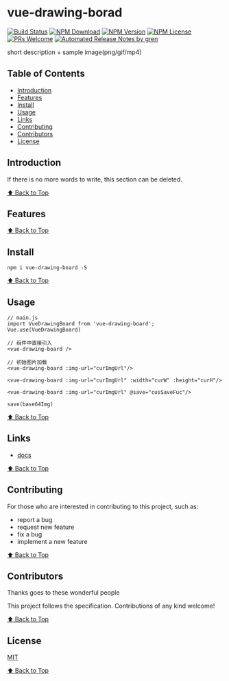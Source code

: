 # vue-drawing-borad

[![Build Status](https://badgen.net/travis/whb/vue-drawing-borad/master)](https://travis-ci.com/whb/vue-drawing-borad)
[![NPM Download](https://badgen.net/npm/dm/@whb/vue-drawing-borad)](https://www.npmjs.com/package/@whb/vue-drawing-borad)
[![NPM Version](https://badge.fury.io/js/%40whb%2Fvue-drawing-borad.svg)](https://www.npmjs.com/package/@whb/vue-drawing-borad)
[![NPM License](https://badgen.net/npm/license/@whb/vue-drawing-borad)](https://github.com/whb/vue-drawing-borad/blob/master/LICENSE)
[![PRs Welcome](https://img.shields.io/badge/PRs-welcome-brightgreen.svg)](https://github.com/whb/vue-drawing-borad/pulls)
[![Automated Release Notes by gren](https://img.shields.io/badge/%F0%9F%A4%96-release%20notes-00B2EE.svg)](https://github-tools.github.io/github-release-notes/)

short description + sample image(png/gif/mp4)

## Table of Contents

- [Introduction](#introduction)
- [Features](#features)
- [Install](#install)
- [Usage](#usage)
- [Links](#links)
- [Contributing](#contributing)
- [Contributors](#contributors)
- [License](#license)

## Introduction

If there is no more words to write, this section can be deleted.

[⬆ Back to Top](#table-of-contents)

## Features

[⬆ Back to Top](#table-of-contents)

## Install


```
npm i vue-drawing-board -S
```

[⬆ Back to Top](#table-of-contents)

## Usage

```
// main.js
import VueDrawingBoard from 'vue-drawing-board';
Vue.use(VueDrawingBoard)

// 组件中直接引入
<vue-drawing-board />

// 初始图片加载
<vue-drawing-board :img-url="curImgUrl"/>

<vue-drawing-board :img-url="curImgUrl" :width="curW" :height="curH"/>

<vue-drawing-board :img-url="curImgUrl" @save="cusSaveFuc"/>

save(base64Img)

```

[⬆ Back to Top](#table-of-contents)

## Links

- [docs](https://whb1.github.io/vue-drawing-borad/)

[⬆ Back to Top](#table-of-contents)

## Contributing

For those who are interested in contributing to this project, such as:

- report a bug
- request new feature
- fix a bug
- implement a new feature


[⬆ Back to Top](#table-of-contents)

## Contributors

Thanks goes to these wonderful people 

<!-- ALL-CONTRIBUTORS-LIST:START - Do not remove or modify this section -->
<!-- prettier-ignore -->
<!-- ALL-CONTRIBUTORS-LIST:END -->

This project follows the specification. Contributions of any kind welcome!

[⬆ Back to Top](#table-of-contents)

## License

[MIT](./LICENSE)

[⬆ Back to Top](#table-of-contents)
